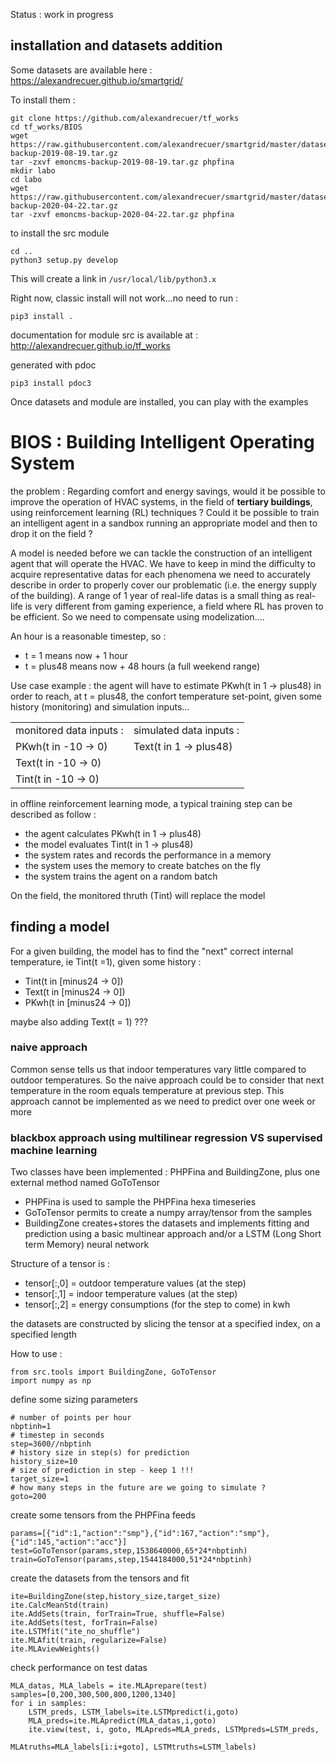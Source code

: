 Status : work in progress

## installation and datasets addition

Some datasets are available here : https://alexandrecuer.github.io/smartgrid/

To install them :

``` 
git clone https://github.com/alexandrecuer/tf_works
cd tf_works/BIOS
wget https://raw.githubusercontent.com/alexandrecuer/smartgrid/master/datasets/emoncms-backup-2019-08-19.tar.gz
tar -zxvf emoncms-backup-2019-08-19.tar.gz phpfina
mkdir labo
cd labo
wget https://raw.githubusercontent.com/alexandrecuer/smartgrid/master/datasets/emoncms-backup-2020-04-22.tar.gz
tar -zxvf emoncms-backup-2020-04-22.tar.gz phpfina
```

to install the src module

```
cd ..
python3 setup.py develop
```
This will create a link in `/usr/local/lib/python3.x`

Right now, classic install will not work...no need to run :
```
pip3 install .
```

documentation for module src is available at : http://alexandrecuer.github.io/tf_works

generated with pdoc

```
pip3 install pdoc3
```
Once datasets and module are installed, you can play with the examples


# BIOS : Building Intelligent Operating System

the problem : Regarding comfort and energy savings, would it be possible to improve the operation of HVAC systems, in the field of **tertiary buildings**, using reinforcement learning (RL) techniques ? Could it be possible to train an intelligent agent in a sandbox running an appropriate model and then to drop it on the field ?

A model is needed before we can tackle the construction of an intelligent agent that will operate the HVAC. 
We have to keep in mind the difficulty to acquire representative datas for each phenomena we need to accurately describe in order to properly cover our problematic (i.e. the energy supply of the building). A range of 1 year of real-life datas is a small thing as real-life is very different from gaming experience, a field where RL has proven to be efficient. So we need to compensate using modelization....

An hour is a reasonable timestep, so :
- t = 1 means now + 1 hour
- t = plus48 means now + 48 hours (a full weekend range)

Use case example : the agent will have to estimate PKwh(t in 1 -> plus48) in order to reach, at t = plus48, the confort temperature set-point, given some history (monitoring) and simulation inputs...


<table>
  <tr>
    <td>monitored data inputs :</td><td>simulated data inputs :</td>
  </tr><tr>
    <td>PKwh(t in -10 -> 0)</td><td>Text(t in 1 -> plus48)</td>
  </tr><tr>
    <td>Text(t in -10 -> 0)</td><td></td>
  </tr><tr>
    <td>Tint(t in -10 -> 0)</td><td></td>
 </tr>
</table>

in offline reinforcement learning mode, a typical training step can be described as follow :
- the agent calculates PKwh(t in 1 -> plus48)
- the model evaluates Tint(t in 1 -> plus48)
- the system rates and records the performance in a memory
- the system uses the memory to create batches on the fly
- the system trains the agent on a random batch

On the field, the monitored thruth (Tint) will replace the model

## finding a model

For a given building, the model has to find the "next" correct internal temperature, ie Tint(t =1), given some history :
- Tint(t in [minus24 -> 0])
- Text(t in [minus24 -> 0])
- PKwh(t in [minus24 -> 0])

maybe also adding Text(t = 1) ???

### naive approach

Common sense tells us that indoor temperatures vary little compared to outdoor temperatures. 
So the naive approach could be to consider that next temperature in the room equals temperature at previous step. 
This approach cannot be implemented as we need to predict over one week or more

### blackbox approach using multilinear regression VS supervised machine learning

Two classes have been implemented : PHPFina and BuildingZone, plus one external method named GoToTensor
- PHPFina is used to sample the PHPFina hexa timeseries
- GoToTensor permits to create a numpy array/tensor from the samples 
- BuildingZone creates+stores the datasets and implements fitting and prediction using a basic multinear approach and/or a LSTM (Long Short term Memory) neural network 

Structure of a tensor is :
- tensor[:,0] = outdoor temperature values (at the step)
- tensor[:,1] = indoor temperature values (at the step)
- tensor[:,2] = energy consumptions (for the step to come) in kwh

the datasets are constructed by slicing the tensor at a specified index, on a specified length

How to use :

```
from src.tools import BuildingZone, GoToTensor
import numpy as np
```
define some sizing parameters
```
# number of points per hour
nbptinh=1
# timestep in seconds
step=3600//nbptinh
# history size in step(s) for prediction
history_size=10
# size of prediction in step - keep 1 !!!
target_size=1
# how many steps in the future are we going to simulate ?
goto=200
```
create some tensors from the PHPFina feeds

```
params=[{"id":1,"action":"smp"},{"id":167,"action":"smp"},{"id":145,"action":"acc"}]
test=GoToTensor(params,step,1538640000,65*24*nbptinh)
train=GoToTensor(params,step,1544184000,51*24*nbptinh)
```
create the datasets from the tensors and fit 

```
ite=BuildingZone(step,history_size,target_size)
ite.CalcMeanStd(train)
ite.AddSets(train, forTrain=True, shuffle=False)
ite.AddSets(test, forTrain=False)
ite.LSTMfit("ite_no_shuffle")
ite.MLAfit(train, regularize=False)
ite.MLAviewWeights()
```
check performance on test datas
```
MLA_datas, MLA_labels = ite.MLAprepare(test)
samples=[0,200,300,500,800,1200,1340]
for i in samples:
    LSTM_preds, LSTM_labels=ite.LSTMpredict(i,goto)
    MLA_preds=ite.MLApredict(MLA_datas,i,goto)
    ite.view(test, i, goto, MLApreds=MLA_preds, LSTMpreds=LSTM_preds,
                                                MLAtruths=MLA_labels[i:i+goto], LSTMtruths=LSTM_labels)
```
